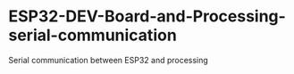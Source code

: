 # ESP32-DEV-Board-and-Processing-serial-communication
Serial communication between ESP32 and processing
